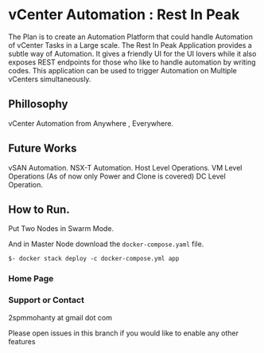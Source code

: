 # vCenter Automation :  Rest In Peak

The Plan is to create an Automation Platform that could handle Automation of vCenter Tasks in a Large scale. 
The Rest In Peak Application provides a subtle way of Automation. It gives a friendly UI for the UI lovers while it also exposes REST endpoints for those who like to handle automation by writing codes.
This application can be used to trigger Automation on Multiple vCenters simultaneously.


## Phillosophy

vCenter Automation from Anywhere , Everywhere.

## Future Works

vSAN Automation.
NSX-T Automation.
Host Level Operations.
VM Level Operations (As of now only Power and Clone is covered)
DC Level Operation.

## How to Run.

Put Two Nodes in Swarm Mode.

And in Master Node download the `docker-compose.yaml` file.

`$- docker stack deploy -c docker-compose.yml app`

### Home Page






### Support or Contact

2spmmohanty at gmail dot com

Please open issues in this branch if you would like to enable any other features
